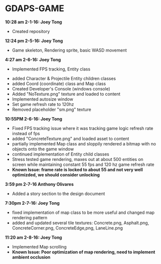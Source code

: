 # GDAPS-GAME
<b>10:28 am 2-1-16: Joey Tong</b> <ul><li>Created repository</li></ul>

<b>12:24 pm 2-5-16: Joey Tong</b> <ul><li>Game skeleton, Rendering sprite, basic WASD movement</li></ul>

<b>4:27 am 2-6-16: Joey Tong</b> <ul><li> Implemented FPS tracking, Entity class</li>
<li> added Character & Projectile Entity children classes</li>
<li> added Coord (coordinate) class and Map class</li>
<li> Created Developer's Console (windows console)</li>
<li> Added "NoTexture.png" texture and loaded to content</li>
<li> Implemented autosize window</li>
<li> Set game refresh rate to 120hz</li>
<li> Removed placeholder "sm.png" texture</li></ul>
<b>10:55PM 2-6-16: Joey Tong</b> <ul><li>Fixed FPS tracking issue where it was tracking game logic refresh rate instead of fps</li>
<li> added "ConcreteTexture.png" and loaded asset to content</li>
<li> partially implemented Map class and sloppily rendered a bitmap with no objects onto the game window</li>
<li> continued implementation of Entity child classes</li>
<li> Stress tested game rendering, maxes out at about 500 entities on screen while maintaining constant 55 fps and 120 hz game refresh rate</li>
<li> <b>Known Issue: frame rate is locked to about 55 and not very well optimizded, we should consider unlocking</b></li></ul>              			  
                            
<b>3:59 pm 2-7-16 Anthony Olivares</b>
<ul><li>Added a story section to the design document </li></ul>
<b>7:30pm 2-7-16: Joey Tong</b><ul><li>fixed implementation of map class to be more useful and changed map rendering pattern</li>
<li>added and updated several tile textures: Concrete.png, Asphalt.png, ConcreteCorner.png, ConcreteEdge,png, LaneLine.png</li></ul>
<b>11:20 am 2-8-16: Joey Tong</b>
<ul><li>Implemented Map scrolling</li>
<li><b>Known Issue: Poor optimization of map rendering, need to implement ambient occlusion</b></ul>


